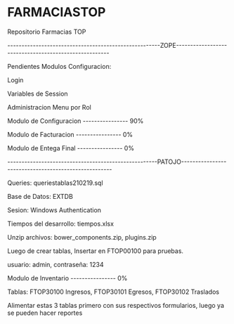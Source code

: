 # FARMACIASTOP
Repositorio Farmacias TOP

------------------------------------------------------ZOPE------------------------------------------------------


Pendientes Modulos Configuracion:

Login

Variables de Session

Administracion Menu por Rol





Modulo de Configuracion ---------------- 90%

Modulo de Facturacion   ---------------- 0%

Modulo de Entega Final  ---------------- 0%



-----------------------------------------------------PATOJO-----------------------------------------------------


Queries: queriestablas210219.sql

Base de Datos: EXTDB

Sesion: Windows Authentication

Tiempos del desarrollo: tiempos.xlsx

Unzip archivos: bower_components.zip, plugins.zip

Luego de crear tablas, Insertar en FTOP00100 para pruebas. 

usuario: admin, contraseña: 1234


Modulo de Inventario   ---------------- 0%

Tablas: FTOP30100 Ingresos, FTOP30101 Egresos, FTOP30102 Traslados

Alimentar estas 3 tablas primero con sus respectivos formularios, luego ya se pueden hacer reportes

